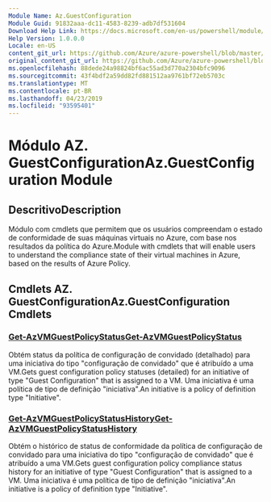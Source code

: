 ```yaml
---
Module Name: Az.GuestConfiguration
Module Guid: 91832aaa-dc11-4583-8239-adb7df531604
Download Help Link: https://docs.microsoft.com/en-us/powershell/module/az.guestconfiguration
Help Version: 1.0.0.0
Locale: en-US
content_git_url: https://github.com/Azure/azure-powershell/blob/master/src/GuestConfiguration/GuestConfiguration/help/Az.GuestConfiguration.md
original_content_git_url: https://github.com/Azure/azure-powershell/blob/master/src/GuestConfiguration/GuestConfiguration/help/Az.GuestConfiguration.md
ms.openlocfilehash: 88dede24a98824bf6ac55ad3d770a2304bfc9096
ms.sourcegitcommit: 43f4bdf2a59dd82fd881512aa9761bf72eb5703c
ms.translationtype: MT
ms.contentlocale: pt-BR
ms.lasthandoff: 04/23/2019
ms.locfileid: "93595401"
---
```

# <span data-ttu-id="e8e38-101">Módulo AZ. GuestConfiguration</span><span class="sxs-lookup"><span data-stu-id="e8e38-101">Az.GuestConfiguration Module</span></span>
## <span data-ttu-id="e8e38-102">Descritivo</span><span class="sxs-lookup"><span data-stu-id="e8e38-102">Description</span></span>
<span data-ttu-id="e8e38-103">Módulo com cmdlets que permitem que os usuários compreendam o estado de conformidade de suas máquinas virtuais no Azure, com base nos resultados da política do Azure.</span><span class="sxs-lookup"><span data-stu-id="e8e38-103">Module with cmdlets that will enable users to understand the compliance state of their virtual machines in Azure, based on the results of Azure Policy.</span></span>

## <span data-ttu-id="e8e38-104">Cmdlets AZ. GuestConfiguration</span><span class="sxs-lookup"><span data-stu-id="e8e38-104">Az.GuestConfiguration Cmdlets</span></span>
### [<span data-ttu-id="e8e38-105">Get-AzVMGuestPolicyStatus</span><span class="sxs-lookup"><span data-stu-id="e8e38-105">Get-AzVMGuestPolicyStatus</span></span>](Get-AzVMGuestPolicyStatus.md)
<span data-ttu-id="e8e38-106">Obtém status da política de configuração de convidado (detalhado) para uma iniciativa do tipo "configuração de convidado" que é atribuído a uma VM.</span><span class="sxs-lookup"><span data-stu-id="e8e38-106">Gets guest configuration policy statuses (detailed) for an initiative of type "Guest Configuration" that is assigned to a VM.</span></span>
<span data-ttu-id="e8e38-107">Uma iniciativa é uma política de tipo de definição "iniciativa".</span><span class="sxs-lookup"><span data-stu-id="e8e38-107">An initiative is a policy of definition type "Initiative".</span></span>

### [<span data-ttu-id="e8e38-108">Get-AzVMGuestPolicyStatusHistory</span><span class="sxs-lookup"><span data-stu-id="e8e38-108">Get-AzVMGuestPolicyStatusHistory</span></span>](Get-AzVMGuestPolicyStatusHistory.md)
<span data-ttu-id="e8e38-109">Obtém o histórico de status de conformidade da política de configuração de convidado para uma iniciativa do tipo "configuração de convidado" que é atribuído a uma VM.</span><span class="sxs-lookup"><span data-stu-id="e8e38-109">Gets guest configuration policy compliance status history for an initiative of type "Guest Configuration" that is assigned to a VM.</span></span>
<span data-ttu-id="e8e38-110">Uma iniciativa é uma política de tipo de definição "iniciativa".</span><span class="sxs-lookup"><span data-stu-id="e8e38-110">An initiative is a policy of definition type "Initiative".</span></span>

